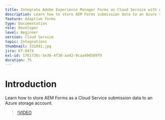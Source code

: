 ```yaml
---
title: Integrate Adobe Experience Manager Forms as Cloud Service with Azure storage
description: Learn how to store AEM Forms submission data to an Azure storage account.
feature: Adaptive Forms
type: Documentation
role: Developer
level: Beginner
version: Cloud Service
topic: Integrations
thumbnail: 331891.jpg
jira: KT-8474
exl-id: 1761736c-5e36-4f30-aa42-9caa49d589f9
duration: 75
---
```

# Introduction

Learn how to store AEM Forms as a Cloud Service submission data to an Azure storage account.

>[!VIDEO](https://video.tv.adobe.com/v/336028?quality=12&learn=on)
